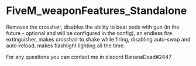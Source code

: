 # FiveM_weaponFeatures_Standalone
Removes the crosshair, disables the ability to beat peds with gun (in the future - optional and will be configured in the config), an endless fire extinguisher, makes crosshair to shake while firing, disabling auto-swap and auto-reload, makes flashlight lighting all the time.

For any questions you can contact me in discord BananaDead#2447

